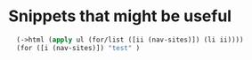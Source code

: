 # Snippets that might be useful

```lisp
  (->html (apply ul (for/list ([ii (nav-sites)]) (li ii))))
  (for ([i (nav-sites)]) "test" )
```
